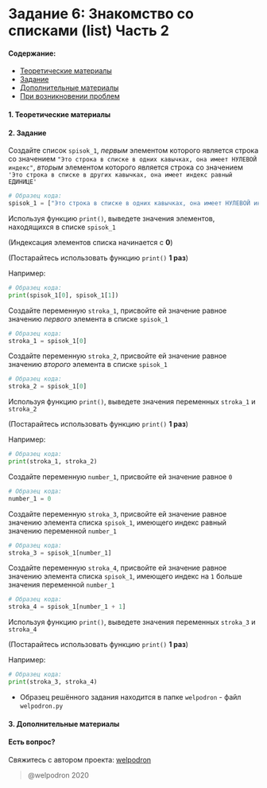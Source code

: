 # Задание 6: Знакомство со списками (list) Часть 2

#### Содержание:

+ [Теоретические материалы](#)
+ [Задание](#)
+ [Дополнительные материалы](#)
+ [При возникновении проблем](#Issues)

#### <a name=""></a> 1. Теоретические материалы



#### <a name=""></a> 2. Задание

Создайте список `spisok_1`, *первым* элементом которого является строка со значением `"Это строка в списке в одних кавычках, она имеет НУЛЕВОЙ индекс"`, *вторым* элементом которого является строка со значением `'Это строка в списке в других кавычках, она имеет индекс равный ЕДИНИЦЕ'` 

```python
# Образец кода: 
spisok_1 = ["Это строка в списке в одних кавычках, она имеет НУЛЕВОЙ индекс", 'Это строка в списке в других кавычках, она имеет индекс равный ЕДИНИЦЕ']
```

Используя функцию `print()`, выведете значения элементов, находящихся в списке `spisok_1`

(Индексация элементов списка начинается с **0**)

(Постарайтесь использовать функцию `print()` **1 раз**)

Например: 

```python
# Образец кода: 
print(spisok_1[0], spisok_1[1])
```

Создайте переменную `stroka_1`, присвойте ей значение равное значению *первого* элемента в списке `spisok_1`

```python
# Образец кода: 
stroka_1 = spisok_1[0]
```

Создайте переменную `stroka_2`, присвойте ей значение равное значению *второго* элемента в списке `spisok_1`

```python
# Образец кода: 
stroka_2 = spisok_1[0]
```

Используя функцию `print()`, выведете значения переменных `stroka_1` и `stroka_2`

(Постарайтесь использовать функцию `print()` **1 раз**)

Например: 

```python
# Образец кода: 
print(stroka_1, stroka_2)
```

Создайте переменную `number_1`, присвойте ей значение равное `0`

```python
# Образец кода: 
number_1 = 0
```

Создайте переменную `stroka_3`, присвойте ей значение равное значению элемента списка `spisok_1`, имеющего индекс равный значению переменной `number_1`

```python
# Образец кода: 
stroka_3 = spisok_1[number_1]
```

Создайте переменную `stroka_4`, присвойте ей значение равное значению элемента списка `spisok_1`, имеющего индекс на `1` больше значения переменной `number_1`

```python
# Образец кода: 
stroka_4 = spisok_1[number_1 + 1]
```

Используя функцию `print()`, выведете значения переменных `stroka_3` и `stroka_4`

(Постарайтесь использовать функцию `print()` **1 раз**)

Например: 

```python
# Образец кода: 
print(stroka_3, stroka_4)
```

* Образец решённого задания находится в папке `welpodron` - файл `welpodron.py`

#### <a name=""></a> 3. Дополнительные материалы



#### <a name="Issues"></a> Есть вопрос?

Свяжитесь с автором проекта: [welpodron](https://vk.com/welpodron)

> @welpodron 2020